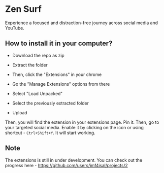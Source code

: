 # Zen Surf

Experience a focused and distraction-free journey across social media and YouTube.



## How to install it in your computer?

- Download the repo as zip
- Extract the folder

- Then, click the "Extensions" in your chrome
- Go the "Manage Extensions" options from there
- Select "Load Unpacked"
- Select the previously extracted folder
- Upload

Then, you will find the extension in your extensions page. Pin it.
Then, go to your targeted social media. Enable it by clicking on the icon or using shortcut - `Ctrl+Shift+Y`. It will start working.

## Note
The extensions is still in under development. You can check out the progress here - https://github.com/users/imf4isal/projects/2

